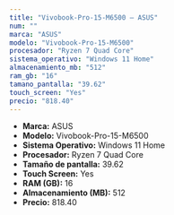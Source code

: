 ```yaml
---
title: "Vivobook-Pro-15-M6500 — ASUS"
num: ""
marca: "ASUS"
modelo: "Vivobook-Pro-15-M6500"
procesador: "Ryzen 7 Quad Core"
sistema_operativo: "Windows 11 Home"
almacenamiento_mb: "512"
ram_gb: "16"
tamano_pantalla: "39.62"
touch_screen: "Yes"
precio: "818.40"
---
```

<ul>
<li><strong>Marca:</strong> ASUS</li>
<li><strong>Modelo:</strong> Vivobook-Pro-15-M6500</li>
<li><strong>Sistema Operativo:</strong> Windows 11 Home</li>
<li><strong>Procesador:</strong> Ryzen 7 Quad Core </li>
<li><strong>Tamaño de pantalla:</strong> 39.62</li>
<li><strong>Touch Screen:</strong> Yes</li>
<li><strong>RAM (GB):</strong> 16</li>
<li><strong>Almacenamiento (MB):</strong> 512</li>
<li><strong>Precio:</strong> 818.40</li>
</ul>